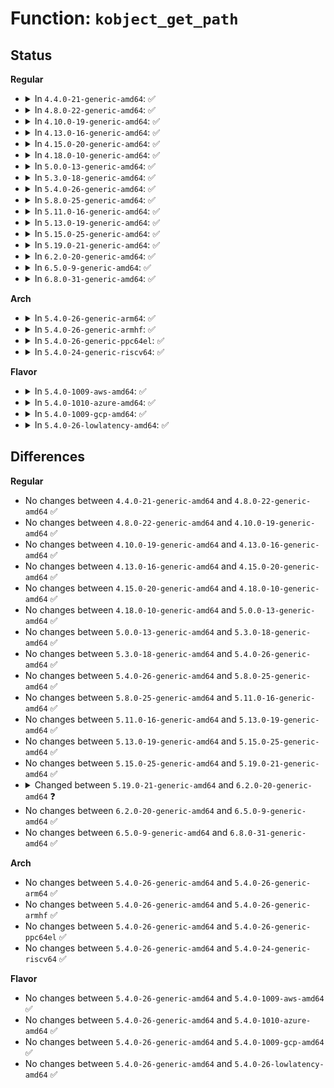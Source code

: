 # Function: <code>kobject_get_path</code>

## Status
<b>Regular</b>
<ul>
<li>
<details>
<summary>In <code>4.4.0-21-generic-amd64</code>: ✅</summary>

```c
char * kobject_get_path(struct kobject * kobj, gfp_t gfp_mask)
```

```json
{
  "name": "kobject_get_path",
  "collision_type": "Unique Global",
  "inline_type": "No",
  "funcs": [
    {
      "addr": 18446744071582954784,
      "name": "kobject_get_path",
      "external": true,
      "loc": "lib/kobject.c:146",
      "file": "lib/kobject.c",
      "inline": "seen, unknown",
      "caller_inline": [],
      "caller_func": [
        "lib/kobject.c:kobject_rename",
        "lib/kobject.c:kobject_move",
        "lib/kobject.c:kobject_move",
        "lib/kobject_uevent.c:kobject_uevent_env",
        "drivers/input/input.c:input_register_device",
        "drivers/input/input.c:input_devices_seq_show"
      ]
    }
  ],
  "symbols": [
    {
      "addr": 18446744071582954784,
      "name": "kobject_get_path",
      "section": ".text",
      "bind": "STB_GLOBAL",
      "size": 221
    }
  ]
}
```
</details>
</li>
<li>
<details>
<summary>In <code>4.8.0-22-generic-amd64</code>: ✅</summary>

```c
char * kobject_get_path(struct kobject * kobj, gfp_t gfp_mask)
```

```json
{
  "name": "kobject_get_path",
  "collision_type": "Unique Global",
  "inline_type": "No",
  "funcs": [
    {
      "addr": 18446744071583242352,
      "name": "kobject_get_path",
      "external": true,
      "loc": "lib/kobject.c:146",
      "file": "lib/kobject.c",
      "inline": "seen, unknown",
      "caller_inline": [],
      "caller_func": [
        "lib/kobject.c:kobject_move",
        "lib/kobject.c:kobject_rename",
        "lib/kobject_uevent.c:kobject_uevent_env",
        "drivers/base/power/domain.c:pm_genpd_summary_show",
        "drivers/input/input.c:input_register_device",
        "drivers/input/input.c:input_devices_seq_show"
      ]
    }
  ],
  "symbols": [
    {
      "addr": 18446744071583242352,
      "name": "kobject_get_path",
      "section": ".text",
      "bind": "STB_GLOBAL",
      "size": 229
    }
  ]
}
```
</details>
</li>
<li>
<details>
<summary>In <code>4.10.0-19-generic-amd64</code>: ✅</summary>

```c
char * kobject_get_path(struct kobject * kobj, gfp_t gfp_mask)
```

```json
{
  "name": "kobject_get_path",
  "collision_type": "Unique Global",
  "inline_type": "No",
  "funcs": [
    {
      "addr": 18446744071583357664,
      "name": "kobject_get_path",
      "external": true,
      "loc": "lib/kobject.c:146",
      "file": "lib/kobject.c",
      "inline": "seen, unknown",
      "caller_inline": [],
      "caller_func": [
        "lib/kobject.c:kobject_move",
        "lib/kobject.c:kobject_rename",
        "lib/kobject_uevent.c:kobject_uevent_env",
        "drivers/base/power/domain.c:pm_genpd_summary_show",
        "drivers/input/input.c:input_register_device",
        "drivers/input/input.c:input_devices_seq_show"
      ]
    }
  ],
  "symbols": [
    {
      "addr": 18446744071583357664,
      "name": "kobject_get_path",
      "section": ".text",
      "bind": "STB_GLOBAL",
      "size": 229
    }
  ]
}
```
</details>
</li>
<li>
<details>
<summary>In <code>4.13.0-16-generic-amd64</code>: ✅</summary>

```c
char * kobject_get_path(struct kobject * kobj, gfp_t gfp_mask)
```

```json
{
  "name": "kobject_get_path",
  "collision_type": "Unique Global",
  "inline_type": "No",
  "funcs": [
    {
      "addr": 18446744071588208032,
      "name": "kobject_get_path",
      "external": true,
      "loc": "lib/kobject.c:146",
      "file": "lib/kobject.c",
      "inline": "seen, unknown",
      "caller_inline": [],
      "caller_func": [
        "drivers/base/power/domain.c:pm_genpd_summary_show",
        "drivers/input/input.c:input_register_device",
        "drivers/input/input.c:input_devices_seq_show",
        "lib/kobject.c:kobject_move",
        "lib/kobject.c:kobject_rename",
        "lib/kobject_uevent.c:kobject_uevent_env",
        "lib/kobject_uevent.c:kobject_synth_uevent",
        "lib/kobject_uevent.c:kobject_synth_uevent",
        "lib/kobject_uevent.c:kobject_synth_uevent"
      ]
    }
  ],
  "symbols": [
    {
      "addr": 18446744071588208032,
      "name": "kobject_get_path",
      "section": ".text",
      "bind": "STB_GLOBAL",
      "size": 233
    }
  ]
}
```
</details>
</li>
<li>
<details>
<summary>In <code>4.15.0-20-generic-amd64</code>: ✅</summary>

```c
char * kobject_get_path(struct kobject * kobj, gfp_t gfp_mask)
```

```json
{
  "name": "kobject_get_path",
  "collision_type": "Unique Global",
  "inline_type": "No",
  "funcs": [
    {
      "addr": 18446744071588757440,
      "name": "kobject_get_path",
      "external": true,
      "loc": "lib/kobject.c:146",
      "file": "lib/kobject.c",
      "inline": "seen, unknown",
      "caller_inline": [],
      "caller_func": [
        "drivers/base/power/domain.c:genpd_devices_show",
        "drivers/base/power/domain.c:genpd_summary_show",
        "drivers/input/input.c:input_register_device",
        "drivers/input/input.c:input_devices_seq_show",
        "lib/kobject.c:kobject_move",
        "lib/kobject.c:kobject_rename",
        "lib/kobject_uevent.c:kobject_uevent_env",
        "lib/kobject_uevent.c:kobject_synth_uevent",
        "lib/kobject_uevent.c:kobject_synth_uevent",
        "lib/kobject_uevent.c:kobject_synth_uevent"
      ]
    }
  ],
  "symbols": [
    {
      "addr": 18446744071588757440,
      "name": "kobject_get_path",
      "section": ".text",
      "bind": "STB_GLOBAL",
      "size": 233
    }
  ]
}
```
</details>
</li>
<li>
<details>
<summary>In <code>4.18.0-10-generic-amd64</code>: ✅</summary>

```c
char * kobject_get_path(struct kobject * kobj, gfp_t gfp_mask)
```

```json
{
  "name": "kobject_get_path",
  "collision_type": "Unique Global",
  "inline_type": "No",
  "funcs": [
    {
      "addr": 18446744071589135632,
      "name": "kobject_get_path",
      "external": true,
      "loc": "lib/kobject.c:163",
      "file": "lib/kobject.c",
      "inline": "seen, unknown",
      "caller_inline": [],
      "caller_func": [
        "drivers/base/power/domain.c:genpd_devices_show",
        "drivers/base/power/domain.c:genpd_summary_show",
        "drivers/input/input.c:input_register_device",
        "drivers/input/input.c:input_devices_seq_show",
        "lib/kobject.c:kobject_move",
        "lib/kobject.c:kobject_rename",
        "lib/kobject_uevent.c:kobject_uevent_env",
        "lib/kobject_uevent.c:kobject_synth_uevent",
        "lib/kobject_uevent.c:kobject_synth_uevent",
        "lib/kobject_uevent.c:kobject_synth_uevent"
      ]
    }
  ],
  "symbols": [
    {
      "addr": 18446744071589135632,
      "name": "kobject_get_path",
      "section": ".text",
      "bind": "STB_GLOBAL",
      "size": 233
    }
  ]
}
```
</details>
</li>
<li>
<details>
<summary>In <code>5.0.0-13-generic-amd64</code>: ✅</summary>

```c
char * kobject_get_path(struct kobject * kobj, gfp_t gfp_mask)
```

```json
{
  "name": "kobject_get_path",
  "collision_type": "Unique Global",
  "inline_type": "No",
  "funcs": [
    {
      "addr": 18446744071589370480,
      "name": "kobject_get_path",
      "external": true,
      "loc": "lib/kobject.c:163",
      "file": "lib/kobject.c",
      "inline": "seen, unknown",
      "caller_inline": [],
      "caller_func": [
        "drivers/base/power/domain.c:devices_show",
        "drivers/base/power/domain.c:summary_show",
        "drivers/usb/core/hub.c:port_event",
        "drivers/input/input.c:input_register_device",
        "drivers/input/input.c:input_devices_seq_show",
        "lib/kobject.c:kobject_move",
        "lib/kobject.c:kobject_rename",
        "lib/kobject_uevent.c:kobject_uevent_env",
        "lib/kobject_uevent.c:kobject_synth_uevent",
        "lib/kobject_uevent.c:kobject_synth_uevent",
        "lib/kobject_uevent.c:kobject_synth_uevent"
      ]
    }
  ],
  "symbols": [
    {
      "addr": 18446744071589370480,
      "name": "kobject_get_path",
      "section": ".text",
      "bind": "STB_GLOBAL",
      "size": 233
    }
  ]
}
```
</details>
</li>
<li>
<details>
<summary>In <code>5.3.0-18-generic-amd64</code>: ✅</summary>

```c
char * kobject_get_path(struct kobject * kobj, gfp_t gfp_mask)
```

```json
{
  "name": "kobject_get_path",
  "collision_type": "Unique Global",
  "inline_type": "No",
  "funcs": [
    {
      "addr": 18446744071589828992,
      "name": "kobject_get_path",
      "external": true,
      "loc": "lib/kobject.c:171",
      "file": "lib/kobject.c",
      "inline": "seen, unknown",
      "caller_inline": [],
      "caller_func": [
        "drivers/base/power/domain.c:devices_show",
        "drivers/base/power/domain.c:summary_show",
        "drivers/usb/core/hub.c:port_event",
        "drivers/input/input.c:input_register_device",
        "drivers/input/input.c:input_devices_seq_show",
        "lib/kobject.c:kobject_move",
        "lib/kobject.c:kobject_rename",
        "lib/kobject_uevent.c:kobject_uevent_env",
        "lib/kobject_uevent.c:kobject_synth_uevent",
        "lib/kobject_uevent.c:kobject_synth_uevent",
        "lib/kobject_uevent.c:kobject_synth_uevent"
      ]
    }
  ],
  "symbols": [
    {
      "addr": 18446744071589828992,
      "name": "kobject_get_path",
      "section": ".text",
      "bind": "STB_GLOBAL",
      "size": 233
    }
  ]
}
```
</details>
</li>
<li>
<details>
<summary>In <code>5.4.0-26-generic-amd64</code>: ✅</summary>

```c
char * kobject_get_path(struct kobject * kobj, gfp_t gfp_mask)
```

```json
{
  "name": "kobject_get_path",
  "collision_type": "Unique Global",
  "inline_type": "No",
  "funcs": [
    {
      "addr": 18446744071590055136,
      "name": "kobject_get_path",
      "external": true,
      "loc": "lib/kobject.c:171",
      "file": "lib/kobject.c",
      "inline": "seen, unknown",
      "caller_inline": [],
      "caller_func": [
        "drivers/base/power/domain.c:devices_show",
        "drivers/base/power/domain.c:summary_show",
        "drivers/usb/core/hub.c:port_event",
        "drivers/input/input.c:input_register_device",
        "drivers/input/input.c:input_devices_seq_show",
        "lib/kobject.c:kobject_move",
        "lib/kobject.c:kobject_rename",
        "lib/kobject_uevent.c:kobject_uevent_env",
        "lib/kobject_uevent.c:kobject_synth_uevent",
        "lib/kobject_uevent.c:kobject_synth_uevent",
        "lib/kobject_uevent.c:kobject_synth_uevent"
      ]
    }
  ],
  "symbols": [
    {
      "addr": 18446744071590055136,
      "name": "kobject_get_path",
      "section": ".text",
      "bind": "STB_GLOBAL",
      "size": 233
    }
  ]
}
```
</details>
</li>
<li>
<details>
<summary>In <code>5.8.0-25-generic-amd64</code>: ✅</summary>

```c
char * kobject_get_path(struct kobject * kobj, gfp_t gfp_mask)
```

```json
{
  "name": "kobject_get_path",
  "collision_type": "Unique Global",
  "inline_type": "No",
  "funcs": [
    {
      "addr": 18446744071585048768,
      "name": "kobject_get_path",
      "external": true,
      "loc": "lib/kobject.c:171",
      "file": "lib/kobject.c",
      "inline": "seen, unknown",
      "caller_inline": [],
      "caller_func": [
        "lib/kobject.c:kobject_move",
        "lib/kobject.c:kobject_rename",
        "lib/kobject_uevent.c:kobject_uevent_env",
        "lib/kobject_uevent.c:kobject_synth_uevent",
        "lib/kobject_uevent.c:kobject_synth_uevent",
        "drivers/base/power/domain.c:devices_show",
        "drivers/base/power/domain.c:genpd_summary_one",
        "drivers/usb/core/hub.c:port_over_current_notify",
        "drivers/input/input.c:input_register_device",
        "drivers/input/input.c:input_devices_seq_show"
      ]
    }
  ],
  "symbols": [
    {
      "addr": 18446744071585048768,
      "name": "kobject_get_path",
      "section": ".text",
      "bind": "STB_GLOBAL",
      "size": 137
    }
  ]
}
```
</details>
</li>
<li>
<details>
<summary>In <code>5.11.0-16-generic-amd64</code>: ✅</summary>

```c
char * kobject_get_path(struct kobject * kobj, gfp_t gfp_mask)
```

```json
{
  "name": "kobject_get_path",
  "collision_type": "Unique Global",
  "inline_type": "No",
  "funcs": [
    {
      "addr": 18446744071585198560,
      "name": "kobject_get_path",
      "external": true,
      "loc": "lib/kobject.c:171",
      "file": "lib/kobject.c",
      "inline": "seen, unknown",
      "caller_inline": [],
      "caller_func": [
        "lib/kobject.c:kobject_move",
        "lib/kobject.c:kobject_rename",
        "lib/kobject_uevent.c:kobject_uevent_env",
        "lib/kobject_uevent.c:kobject_synth_uevent",
        "lib/kobject_uevent.c:kobject_synth_uevent",
        "drivers/base/power/domain.c:devices_show",
        "drivers/base/power/domain.c:genpd_summary_one",
        "drivers/usb/core/hub.c:port_over_current_notify",
        "drivers/input/input.c:input_register_device",
        "drivers/input/input.c:input_devices_seq_show"
      ]
    }
  ],
  "symbols": [
    {
      "addr": 18446744071585198560,
      "name": "kobject_get_path",
      "section": ".text",
      "bind": "STB_GLOBAL",
      "size": 137
    }
  ]
}
```
</details>
</li>
<li>
<details>
<summary>In <code>5.13.0-19-generic-amd64</code>: ✅</summary>

```c
char * kobject_get_path(struct kobject * kobj, gfp_t gfp_mask)
```

```json
{
  "name": "kobject_get_path",
  "collision_type": "Unique Global",
  "inline_type": "No",
  "funcs": [
    {
      "addr": 18446744071585081536,
      "name": "kobject_get_path",
      "external": true,
      "loc": "lib/kobject.c:171",
      "file": "lib/kobject.c",
      "inline": "seen, unknown",
      "caller_inline": [],
      "caller_func": [
        "lib/kobject.c:kobject_move",
        "lib/kobject.c:kobject_rename",
        "lib/kobject_uevent.c:kobject_uevent_env",
        "lib/kobject_uevent.c:kobject_synth_uevent",
        "lib/kobject_uevent.c:kobject_synth_uevent",
        "drivers/base/power/domain.c:devices_show",
        "drivers/base/power/domain.c:genpd_summary_one",
        "drivers/usb/core/hub.c:port_event",
        "drivers/input/input.c:input_register_device",
        "drivers/input/input.c:input_devices_seq_show"
      ]
    }
  ],
  "symbols": [
    {
      "addr": 18446744071585081536,
      "name": "kobject_get_path",
      "section": ".text",
      "bind": "STB_GLOBAL",
      "size": 233
    }
  ]
}
```
</details>
</li>
<li>
<details>
<summary>In <code>5.15.0-25-generic-amd64</code>: ✅</summary>

```c
char * kobject_get_path(struct kobject * kobj, gfp_t gfp_mask)
```

```json
{
  "name": "kobject_get_path",
  "collision_type": "Unique Global",
  "inline_type": "No",
  "funcs": [
    {
      "addr": 18446744071585528480,
      "name": "kobject_get_path",
      "external": true,
      "loc": "lib/kobject.c:171",
      "file": "lib/kobject.c",
      "inline": "seen, unknown",
      "caller_inline": [],
      "caller_func": [
        "lib/kobject.c:kobject_move",
        "lib/kobject.c:kobject_rename",
        "lib/kobject_uevent.c:kobject_uevent_env",
        "lib/kobject_uevent.c:kobject_synth_uevent",
        "lib/kobject_uevent.c:kobject_synth_uevent",
        "drivers/base/power/domain.c:devices_show",
        "drivers/base/power/domain.c:genpd_summary_one",
        "drivers/usb/core/hub.c:port_event",
        "drivers/input/input.c:input_register_device",
        "drivers/input/input.c:input_devices_seq_show"
      ]
    }
  ],
  "symbols": [
    {
      "addr": 18446744071585528480,
      "name": "kobject_get_path",
      "section": ".text",
      "bind": "STB_GLOBAL",
      "size": 230
    }
  ]
}
```
</details>
</li>
<li>
<details>
<summary>In <code>5.19.0-21-generic-amd64</code>: ✅</summary>

```c
char * kobject_get_path(struct kobject * kobj, gfp_t gfp_mask)
```

```json
{
  "name": "kobject_get_path",
  "collision_type": "Unique Global",
  "inline_type": "No",
  "funcs": [
    {
      "addr": 18446744071586682352,
      "name": "kobject_get_path",
      "external": true,
      "loc": "lib/kobject.c:139",
      "file": "lib/kobject.c",
      "inline": "seen, unknown",
      "caller_inline": [],
      "caller_func": [
        "lib/kobject.c:kobject_move",
        "lib/kobject.c:kobject_rename",
        "lib/kobject_uevent.c:kobject_uevent_env",
        "lib/kobject_uevent.c:kobject_synth_uevent",
        "lib/kobject_uevent.c:kobject_synth_uevent",
        "lib/kobject_uevent.c:kobject_synth_uevent",
        "drivers/base/power/domain.c:devices_show",
        "drivers/base/power/domain.c:genpd_summary_one",
        "drivers/usb/core/hub.c:port_event",
        "drivers/input/input.c:input_register_device",
        "drivers/input/input.c:input_devices_seq_show"
      ]
    }
  ],
  "symbols": [
    {
      "addr": 18446744071586682352,
      "name": "kobject_get_path",
      "section": ".text",
      "bind": "STB_GLOBAL",
      "size": 157
    }
  ]
}
```
</details>
</li>
<li>
<details>
<summary>In <code>6.2.0-20-generic-amd64</code>: ✅</summary>

```c
char * kobject_get_path(const struct kobject * kobj, gfp_t gfp_mask)
```

```json
{
  "name": "kobject_get_path",
  "collision_type": "Unique Global",
  "inline_type": "No",
  "funcs": [
    {
      "addr": 18446744071595763184,
      "name": "kobject_get_path",
      "external": true,
      "loc": "lib/kobject.c:143",
      "file": "lib/kobject.c",
      "inline": "seen, unknown",
      "caller_inline": [],
      "caller_func": [
        "drivers/base/power/domain.c:devices_show",
        "drivers/base/power/domain.c:genpd_summary_one",
        "drivers/usb/core/hub.c:port_event",
        "drivers/input/input.c:input_register_device",
        "drivers/input/input.c:input_devices_seq_show",
        "lib/kobject.c:kobject_move",
        "lib/kobject.c:kobject_rename",
        "lib/kobject_uevent.c:kobject_uevent_env",
        "lib/kobject_uevent.c:kobject_synth_uevent",
        "lib/kobject_uevent.c:kobject_synth_uevent",
        "lib/kobject_uevent.c:kobject_synth_uevent"
      ]
    }
  ],
  "symbols": [
    {
      "addr": 18446744071595763184,
      "name": "kobject_get_path",
      "section": ".text",
      "bind": "STB_GLOBAL",
      "size": 145
    }
  ]
}
```
</details>
</li>
<li>
<details>
<summary>In <code>6.5.0-9-generic-amd64</code>: ✅</summary>

```c
char * kobject_get_path(const struct kobject * kobj, gfp_t gfp_mask)
```

```json
{
  "name": "kobject_get_path",
  "collision_type": "Unique Global",
  "inline_type": "No",
  "funcs": [
    {
      "addr": 18446744071596287568,
      "name": "kobject_get_path",
      "external": true,
      "loc": "lib/kobject.c:145",
      "file": "lib/kobject.c",
      "inline": "seen, unknown",
      "caller_inline": [],
      "caller_func": [
        "drivers/base/power/domain.c:devices_show",
        "drivers/base/power/domain.c:genpd_summary_one",
        "drivers/usb/core/hub.c:port_event",
        "drivers/input/input.c:input_register_device",
        "drivers/input/input.c:input_devices_seq_show",
        "lib/kobject.c:kobject_move",
        "lib/kobject.c:kobject_rename",
        "lib/kobject_uevent.c:kobject_uevent_env",
        "lib/kobject_uevent.c:kobject_synth_uevent",
        "lib/kobject_uevent.c:kobject_synth_uevent",
        "lib/kobject_uevent.c:kobject_synth_uevent"
      ]
    }
  ],
  "symbols": [
    {
      "addr": 18446744071596287568,
      "name": "kobject_get_path",
      "section": ".text",
      "bind": "STB_GLOBAL",
      "size": 145
    }
  ]
}
```
</details>
</li>
<li>
<details>
<summary>In <code>6.8.0-31-generic-amd64</code>: ✅</summary>

```c
char * kobject_get_path(const struct kobject * kobj, gfp_t gfp_mask)
```

```json
{
  "name": "kobject_get_path",
  "collision_type": "Unique Global",
  "inline_type": "No",
  "funcs": [
    {
      "addr": 18446744071597172432,
      "name": "kobject_get_path",
      "external": true,
      "loc": "lib/kobject.c:152",
      "file": "lib/kobject.c",
      "inline": "seen, unknown",
      "caller_inline": [],
      "caller_func": [
        "drivers/pmdomain/core.c:devices_show",
        "drivers/pmdomain/core.c:genpd_summary_one",
        "drivers/usb/core/hub.c:port_event",
        "drivers/input/input.c:input_register_device",
        "drivers/input/input.c:input_devices_seq_show",
        "lib/kobject.c:kobject_move",
        "lib/kobject.c:kobject_rename",
        "lib/kobject_uevent.c:kobject_uevent_env",
        "lib/kobject_uevent.c:kobject_synth_uevent",
        "lib/kobject_uevent.c:kobject_synth_uevent",
        "lib/kobject_uevent.c:kobject_synth_uevent"
      ]
    }
  ],
  "symbols": [
    {
      "addr": 18446744071597172432,
      "name": "kobject_get_path",
      "section": ".text",
      "bind": "STB_GLOBAL",
      "size": 145
    }
  ]
}
```
</details>
</li>
</ul>
<b>Arch</b>
<ul>
<li>
<details>
<summary>In <code>5.4.0-26-generic-arm64</code>: ✅</summary>

```c
char * kobject_get_path(struct kobject * kobj, gfp_t gfp_mask)
```

```json
{
  "name": "kobject_get_path",
  "collision_type": "Unique Global",
  "inline_type": "No",
  "funcs": [
    {
      "addr": 18446603336503830232,
      "name": "kobject_get_path",
      "external": true,
      "loc": "lib/kobject.c:171",
      "file": "lib/kobject.c",
      "inline": "seen, unknown",
      "caller_inline": [],
      "caller_func": [
        "drivers/base/power/domain.c:devices_show",
        "drivers/base/power/domain.c:summary_show",
        "drivers/usb/core/hub.c:port_event",
        "drivers/input/input.c:input_register_device",
        "drivers/input/input.c:input_devices_seq_show",
        "lib/kobject.c:kobject_move",
        "lib/kobject.c:kobject_move",
        "lib/kobject.c:kobject_rename",
        "lib/kobject_uevent.c:kobject_uevent_env",
        "lib/kobject_uevent.c:kobject_synth_uevent",
        "lib/kobject_uevent.c:kobject_synth_uevent",
        "lib/kobject_uevent.c:kobject_synth_uevent",
        "lib/kobject_uevent.c:kobject_synth_uevent"
      ]
    }
  ],
  "symbols": [
    {
      "addr": 18446603336503830232,
      "name": "kobject_get_path",
      "section": ".text",
      "bind": "STB_GLOBAL",
      "size": 284
    }
  ]
}
```
</details>
</li>
<li>
<details>
<summary>In <code>5.4.0-26-generic-armhf</code>: ✅</summary>

```c
char * kobject_get_path(struct kobject * kobj, gfp_t gfp_mask)
```

```json
{
  "name": "kobject_get_path",
  "collision_type": "Unique Global",
  "inline_type": "No",
  "funcs": [
    {
      "addr": 3236451260,
      "name": "kobject_get_path",
      "external": true,
      "loc": "lib/kobject.c:171",
      "file": "lib/kobject.c",
      "inline": "seen, unknown",
      "caller_inline": [],
      "caller_func": [
        "drivers/base/power/domain.c:devices_show",
        "drivers/base/power/domain.c:summary_show",
        "drivers/usb/core/hub.c:port_event",
        "drivers/input/input.c:input_register_device",
        "drivers/input/input.c:input_devices_seq_show",
        "lib/kobject.c:kobject_move",
        "lib/kobject.c:kobject_rename",
        "lib/kobject_uevent.c:kobject_uevent_env",
        "lib/kobject_uevent.c:kobject_synth_uevent",
        "lib/kobject_uevent.c:kobject_synth_uevent",
        "lib/kobject_uevent.c:kobject_synth_uevent",
        "lib/kobject_uevent.c:kobject_synth_uevent"
      ]
    }
  ],
  "symbols": [
    {
      "addr": 3236451260,
      "name": "kobject_get_path",
      "section": ".text",
      "bind": "STB_GLOBAL",
      "size": 252
    }
  ]
}
```
</details>
</li>
<li>
<details>
<summary>In <code>5.4.0-26-generic-ppc64el</code>: ✅</summary>

```c
char * kobject_get_path(struct kobject * kobj, gfp_t gfp_mask)
```

```json
{
  "name": "kobject_get_path",
  "collision_type": "Unique Global",
  "inline_type": "No",
  "funcs": [
    {
      "addr": 13835058055297679792,
      "name": "kobject_get_path",
      "external": true,
      "loc": "lib/kobject.c:171",
      "file": "lib/kobject.c",
      "inline": "seen, unknown",
      "caller_inline": [],
      "caller_func": [
        "drivers/base/power/domain.c:devices_show",
        "drivers/base/power/domain.c:summary_show",
        "drivers/usb/core/hub.c:port_event",
        "drivers/input/input.c:input_register_device",
        "drivers/input/input.c:input_devices_seq_show",
        "lib/kobject.c:kobject_move",
        "lib/kobject.c:kobject_move",
        "lib/kobject.c:kobject_rename",
        "lib/kobject_uevent.c:kobject_uevent_env",
        "lib/kobject_uevent.c:kobject_synth_uevent",
        "lib/kobject_uevent.c:kobject_synth_uevent",
        "lib/kobject_uevent.c:kobject_synth_uevent",
        "lib/kobject_uevent.c:kobject_synth_uevent"
      ]
    }
  ],
  "symbols": [
    {
      "addr": 13835058055297679792,
      "name": "kobject_get_path",
      "section": ".text",
      "bind": "STB_GLOBAL",
      "size": 436
    }
  ]
}
```
</details>
</li>
<li>
<details>
<summary>In <code>5.4.0-24-generic-riscv64</code>: ✅</summary>

```c
char * kobject_get_path(struct kobject * kobj, gfp_t gfp_mask)
```

```json
{
  "name": "kobject_get_path",
  "collision_type": "Unique Global",
  "inline_type": "No",
  "funcs": [
    {
      "addr": 18446743936279723298,
      "name": "kobject_get_path",
      "external": true,
      "loc": "lib/kobject.c:171",
      "file": "lib/kobject.c",
      "inline": "seen, unknown",
      "caller_inline": [],
      "caller_func": [
        "drivers/base/power/domain.c:devices_show",
        "drivers/base/power/domain.c:summary_show",
        "drivers/usb/core/hub.c:port_event",
        "drivers/input/input.c:input_register_device",
        "drivers/input/input.c:input_devices_seq_show",
        "lib/kobject.c:kobject_move",
        "lib/kobject.c:kobject_move",
        "lib/kobject.c:kobject_rename",
        "lib/kobject_uevent.c:kobject_uevent_env",
        "lib/kobject_uevent.c:kobject_synth_uevent",
        "lib/kobject_uevent.c:kobject_synth_uevent",
        "lib/kobject_uevent.c:kobject_synth_uevent",
        "lib/kobject_uevent.c:kobject_synth_uevent"
      ]
    }
  ],
  "symbols": [
    {
      "addr": 18446743936279723298,
      "name": "kobject_get_path",
      "section": ".text",
      "bind": "STB_GLOBAL",
      "size": 226
    }
  ]
}
```
</details>
</li>
</ul>
<b>Flavor</b>
<ul>
<li>
<details>
<summary>In <code>5.4.0-1009-aws-amd64</code>: ✅</summary>

```c
char * kobject_get_path(struct kobject * kobj, gfp_t gfp_mask)
```

```json
{
  "name": "kobject_get_path",
  "collision_type": "Unique Global",
  "inline_type": "No",
  "funcs": [
    {
      "addr": 18446744071589657392,
      "name": "kobject_get_path",
      "external": true,
      "loc": "lib/kobject.c:171",
      "file": "lib/kobject.c",
      "inline": "seen, unknown",
      "caller_inline": [],
      "caller_func": [
        "drivers/base/power/domain.c:devices_show",
        "drivers/base/power/domain.c:summary_show",
        "drivers/usb/core/hub.c:port_event",
        "drivers/input/input.c:input_register_device",
        "drivers/input/input.c:input_devices_seq_show",
        "lib/kobject.c:kobject_move",
        "lib/kobject.c:kobject_rename",
        "lib/kobject_uevent.c:kobject_uevent_env",
        "lib/kobject_uevent.c:kobject_synth_uevent",
        "lib/kobject_uevent.c:kobject_synth_uevent",
        "lib/kobject_uevent.c:kobject_synth_uevent"
      ]
    }
  ],
  "symbols": [
    {
      "addr": 18446744071589657392,
      "name": "kobject_get_path",
      "section": ".text",
      "bind": "STB_GLOBAL",
      "size": 233
    }
  ]
}
```
</details>
</li>
<li>
<details>
<summary>In <code>5.4.0-1010-azure-amd64</code>: ✅</summary>

```c
char * kobject_get_path(struct kobject * kobj, gfp_t gfp_mask)
```

```json
{
  "name": "kobject_get_path",
  "collision_type": "Unique Global",
  "inline_type": "No",
  "funcs": [
    {
      "addr": 18446744071589383216,
      "name": "kobject_get_path",
      "external": true,
      "loc": "lib/kobject.c:171",
      "file": "lib/kobject.c",
      "inline": "seen, unknown",
      "caller_inline": [],
      "caller_func": [
        "drivers/base/power/domain.c:devices_show",
        "drivers/base/power/domain.c:summary_show",
        "drivers/usb/core/hub.c:port_event",
        "drivers/input/input.c:input_register_device",
        "drivers/input/input.c:input_devices_seq_show",
        "lib/kobject.c:kobject_move",
        "lib/kobject.c:kobject_rename",
        "lib/kobject_uevent.c:kobject_uevent_env",
        "lib/kobject_uevent.c:kobject_synth_uevent",
        "lib/kobject_uevent.c:kobject_synth_uevent",
        "lib/kobject_uevent.c:kobject_synth_uevent"
      ]
    }
  ],
  "symbols": [
    {
      "addr": 18446744071589383216,
      "name": "kobject_get_path",
      "section": ".text",
      "bind": "STB_GLOBAL",
      "size": 233
    }
  ]
}
```
</details>
</li>
<li>
<details>
<summary>In <code>5.4.0-1009-gcp-amd64</code>: ✅</summary>

```c
char * kobject_get_path(struct kobject * kobj, gfp_t gfp_mask)
```

```json
{
  "name": "kobject_get_path",
  "collision_type": "Unique Global",
  "inline_type": "No",
  "funcs": [
    {
      "addr": 18446744071590100768,
      "name": "kobject_get_path",
      "external": true,
      "loc": "lib/kobject.c:171",
      "file": "lib/kobject.c",
      "inline": "seen, unknown",
      "caller_inline": [],
      "caller_func": [
        "drivers/base/power/domain.c:devices_show",
        "drivers/base/power/domain.c:summary_show",
        "drivers/usb/core/hub.c:port_event",
        "drivers/input/input.c:input_register_device",
        "drivers/input/input.c:input_devices_seq_show",
        "lib/kobject.c:kobject_move",
        "lib/kobject.c:kobject_rename",
        "lib/kobject_uevent.c:kobject_uevent_env",
        "lib/kobject_uevent.c:kobject_synth_uevent",
        "lib/kobject_uevent.c:kobject_synth_uevent",
        "lib/kobject_uevent.c:kobject_synth_uevent"
      ]
    }
  ],
  "symbols": [
    {
      "addr": 18446744071590100768,
      "name": "kobject_get_path",
      "section": ".text",
      "bind": "STB_GLOBAL",
      "size": 233
    }
  ]
}
```
</details>
</li>
<li>
<details>
<summary>In <code>5.4.0-26-lowlatency-amd64</code>: ✅</summary>

```c
char * kobject_get_path(struct kobject * kobj, gfp_t gfp_mask)
```

```json
{
  "name": "kobject_get_path",
  "collision_type": "Unique Global",
  "inline_type": "No",
  "funcs": [
    {
      "addr": 18446744071590151072,
      "name": "kobject_get_path",
      "external": true,
      "loc": "lib/kobject.c:171",
      "file": "lib/kobject.c",
      "inline": "seen, unknown",
      "caller_inline": [],
      "caller_func": [
        "drivers/base/power/domain.c:devices_show",
        "drivers/base/power/domain.c:summary_show",
        "drivers/usb/core/hub.c:port_event",
        "drivers/input/input.c:input_register_device",
        "drivers/input/input.c:input_devices_seq_show",
        "lib/kobject.c:kobject_move",
        "lib/kobject.c:kobject_rename",
        "lib/kobject_uevent.c:kobject_uevent_env",
        "lib/kobject_uevent.c:kobject_synth_uevent",
        "lib/kobject_uevent.c:kobject_synth_uevent",
        "lib/kobject_uevent.c:kobject_synth_uevent"
      ]
    }
  ],
  "symbols": [
    {
      "addr": 18446744071590151072,
      "name": "kobject_get_path",
      "section": ".text",
      "bind": "STB_GLOBAL",
      "size": 233
    }
  ]
}
```
</details>
</li>
</ul>

## Differences
<b>Regular</b>
<ul>
<li>
No changes between <code>4.4.0-21-generic-amd64</code> and <code>4.8.0-22-generic-amd64</code> ✅
</li>
<li>
No changes between <code>4.8.0-22-generic-amd64</code> and <code>4.10.0-19-generic-amd64</code> ✅
</li>
<li>
No changes between <code>4.10.0-19-generic-amd64</code> and <code>4.13.0-16-generic-amd64</code> ✅
</li>
<li>
No changes between <code>4.13.0-16-generic-amd64</code> and <code>4.15.0-20-generic-amd64</code> ✅
</li>
<li>
No changes between <code>4.15.0-20-generic-amd64</code> and <code>4.18.0-10-generic-amd64</code> ✅
</li>
<li>
No changes between <code>4.18.0-10-generic-amd64</code> and <code>5.0.0-13-generic-amd64</code> ✅
</li>
<li>
No changes between <code>5.0.0-13-generic-amd64</code> and <code>5.3.0-18-generic-amd64</code> ✅
</li>
<li>
No changes between <code>5.3.0-18-generic-amd64</code> and <code>5.4.0-26-generic-amd64</code> ✅
</li>
<li>
No changes between <code>5.4.0-26-generic-amd64</code> and <code>5.8.0-25-generic-amd64</code> ✅
</li>
<li>
No changes between <code>5.8.0-25-generic-amd64</code> and <code>5.11.0-16-generic-amd64</code> ✅
</li>
<li>
No changes between <code>5.11.0-16-generic-amd64</code> and <code>5.13.0-19-generic-amd64</code> ✅
</li>
<li>
No changes between <code>5.13.0-19-generic-amd64</code> and <code>5.15.0-25-generic-amd64</code> ✅
</li>
<li>
No changes between <code>5.15.0-25-generic-amd64</code> and <code>5.19.0-21-generic-amd64</code> ✅
</li>
<li>
<details>
<summary>Changed between <code>5.19.0-21-generic-amd64</code> and <code>6.2.0-20-generic-amd64</code> ❓</summary>
<ul>
<li>
<b>Param type changed. </b>
<code>struct kobject * kobj</code> ➡️ <code>const struct kobject * kobj</code>
</li>
</ul>
</details>
</li>
<li>
No changes between <code>6.2.0-20-generic-amd64</code> and <code>6.5.0-9-generic-amd64</code> ✅
</li>
<li>
No changes between <code>6.5.0-9-generic-amd64</code> and <code>6.8.0-31-generic-amd64</code> ✅
</li>
</ul>
<b>Arch</b>
<ul>
<li>
No changes between <code>5.4.0-26-generic-amd64</code> and <code>5.4.0-26-generic-arm64</code> ✅
</li>
<li>
No changes between <code>5.4.0-26-generic-amd64</code> and <code>5.4.0-26-generic-armhf</code> ✅
</li>
<li>
No changes between <code>5.4.0-26-generic-amd64</code> and <code>5.4.0-26-generic-ppc64el</code> ✅
</li>
<li>
No changes between <code>5.4.0-26-generic-amd64</code> and <code>5.4.0-24-generic-riscv64</code> ✅
</li>
</ul>
<b>Flavor</b>
<ul>
<li>
No changes between <code>5.4.0-26-generic-amd64</code> and <code>5.4.0-1009-aws-amd64</code> ✅
</li>
<li>
No changes between <code>5.4.0-26-generic-amd64</code> and <code>5.4.0-1010-azure-amd64</code> ✅
</li>
<li>
No changes between <code>5.4.0-26-generic-amd64</code> and <code>5.4.0-1009-gcp-amd64</code> ✅
</li>
<li>
No changes between <code>5.4.0-26-generic-amd64</code> and <code>5.4.0-26-lowlatency-amd64</code> ✅
</li>
</ul>
